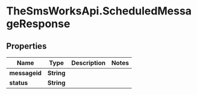 # TheSmsWorksApi.ScheduledMessageResponse

## Properties

Name | Type | Description | Notes
------------ | ------------- | ------------- | -------------
**messageid** | **String** |  | 
**status** | **String** |  | 


